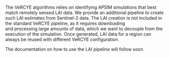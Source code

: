 The VeRCYE algorithms relies on identifying APSIM simulations that best match remotely sensed LAI data. We provide an additional pipeline to
create such LAI estimates from Sentinel-2 data. The LAI creation is not included in the standard VeRCYE pipeline, as it requires downloading\
and processing large amounts of data, which we want to decouple from the execution of the simulation. Once generated, LAI data for a region can always be reused with different VeRCYE configuration.

The documentation on how to use the LAI pipeline will follow soon.